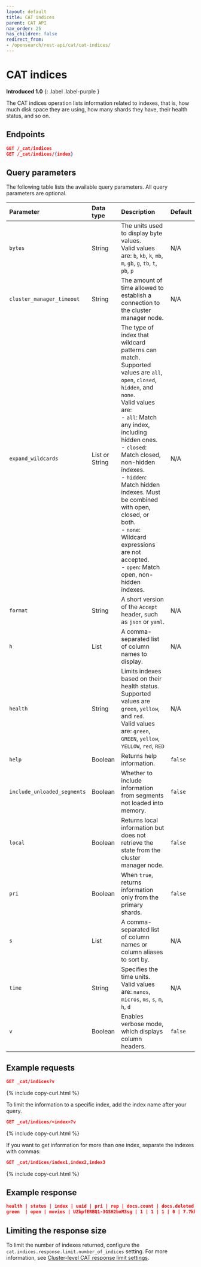 ```yaml
---
layout: default
title: CAT indices
parent: CAT API
nav_order: 25
has_children: false
redirect_from:
- /opensearch/rest-api/cat/cat-indices/
---
```


# CAT indices
**Introduced 1.0**
{: .label .label-purple }

The CAT indices operation lists information related to indexes, that is, how much disk space they are using, how many shards they have, their health status, and so on.


<!-- spec_insert_start
api: cat.indices
component: endpoints
-->
## Endpoints
```json
GET /_cat/indices
GET /_cat/indices/{index}
```
<!-- spec_insert_end -->


<!-- spec_insert_start
api: cat.indices
component: query_parameters
columns: Parameter, Data type, Description, Default
include_deprecated: false
-->
## Query parameters

The following table lists the available query parameters. All query parameters are optional.

| Parameter | Data type | Description | Default |
| :--- | :--- | :--- | :--- |
| `bytes` | String | The units used to display byte values. <br> Valid values are: `b`, `kb`, `k`, `mb`, `m`, `gb`, `g`, `tb`, `t`, `pb`, `p` | N/A |
| `cluster_manager_timeout` | String | The amount of time allowed to establish a connection to the cluster manager node. | N/A |
| `expand_wildcards` | List or String | The type of index that wildcard patterns can match.  Supported values are `all`, `open`, `closed`, `hidden`, and `none`. <br> Valid values are: <br> - `all`: Match any index, including hidden ones. <br> - `closed`: Match closed, non-hidden indexes. <br> - `hidden`: Match hidden indexes. Must be combined with open, closed, or both. <br> - `none`: Wildcard expressions are not accepted. <br> - `open`: Match open, non-hidden indexes. | N/A |
| `format` | String | A short version of the `Accept` header, such as `json` or `yaml`. | N/A |
| `h` | List | A comma-separated list of column names to display. | N/A |
| `health` | String | Limits indexes based on their health status. Supported values are `green`, `yellow`, and `red`. <br> Valid values are: `green`, `GREEN`, `yellow`, `YELLOW`, `red`, `RED` | N/A |
| `help` | Boolean | Returns help information. | `false` |
| `include_unloaded_segments` | Boolean | Whether to include information from segments not loaded into memory. | `false` |
| `local` | Boolean | Returns local information but does not retrieve the state from the cluster manager node. | `false` |
| `pri` | Boolean | When `true`, returns information only from the primary shards. | `false` |
| `s` | List | A comma-separated list of column names or column aliases to sort by. | N/A |
| `time` | String | Specifies the time units. <br> Valid values are: `nanos`, `micros`, `ms`, `s`, `m`, `h`, `d` | N/A |
| `v` | Boolean | Enables verbose mode, which displays column headers. | `false` |

<!-- spec_insert_end -->

## Example requests

```json
GET _cat/indices?v
```
{% include copy-curl.html %}

To limit the information to a specific index, add the index name after your query.

```json
GET _cat/indices/<index>?v
```
{% include copy-curl.html %}

If you want to get information for more than one index, separate the indexes with commas:

```json
GET _cat/indices/index1,index2,index3
```
{% include copy-curl.html %}


## Example response

```json
health | status | index | uuid | pri | rep | docs.count | docs.deleted | store.size | pri.store.size
green  | open | movies | UZbpfERBQ1-3GSH2bnM3sg | 1 | 1 | 1 | 0 | 7.7kb | 3.8kb
```

## Limiting the response size

To limit the number of indexes returned, configure the `cat.indices.response.limit.number_of_indices` setting. For more information, see [Cluster-level CAT response limit settings]({{site.url}}{{site.baseurl}}/install-and-configure/configuring-opensearch/cluster-settings/#cluster-level-cat-response-limit-settings).